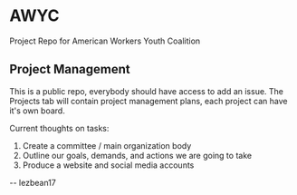 # AWYC
Project Repo for American Workers Youth Coalition

## Project Management
This is a public repo, everybody should have access to add an issue. The Projects tab will contain project management plans, each project can have it's own board.

Current thoughts on tasks:
1. Create a committee / main organization body
2. Outline our goals, demands, and actions we are going to take
3. Produce a website and social media accounts

-- lezbean17
